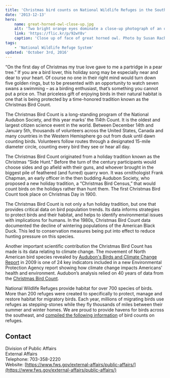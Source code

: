 ```yaml
---
title: 'Christmas bird counts on National Wildlife Refuges in the Southeast'
date: '2013-12-13'
hero:
    name: great-horned-owl-close-up.jpg
    alt: 'Two bright orange eyes dominate a close-up photograph of an owl.'
    link: 'https://flic.kr/p/92wY8v'
    caption: 'Close up of face of great horned owl. Photo by Susan Rachlin, USFWS.'
tags:
    - 'National Wildlife Refuge System'
updated: 'October 3rd, 2016'
---
```


“On the first day of Christmas my true love gave to me a partridge in a pear tree.” If you are a bird lover, this holiday song may be especially near and dear to your heart. Of course no one in their right mind would turn down five golden rings, but to be presented with an opportunity to watch seven swans a swimming – as a birding enthusiast, that’s something you cannot put a price on. That priceless gift of enjoying birds in their natural habitat is one that is being protected by a time-honored tradition known as the Christmas Bird Count.

The Christmas Bird Count is a long-standing program of the National Audubon Society, and this year marks’ the 114th Count. It is the oldest and largest citizen science event in the world. Between December 14th and January 5th, thousands of volunteers across the United States, Canada and many countries in the Western Hemisphere go out from dusk until dawn counting birds. Volunteers follow routes through a designated 15-mile diameter circle, counting every bird they see or hear all day.

The Christmas Bird Count originated from a holiday tradition known as the Christmas “Side Hunt.” Before the turn of the century participants would choose sides and go afield with their guns, and whoever brought in the biggest pile of feathered (and furred) quarry won. It was ornithologist Frank Chapman, an early officer in the then budding Audubon Society, who proposed a new holiday tradition, a “Christmas Bird Census,” that would count birds on the holidays rather than hunt them. The first Christmas Bird Count took place on Christmas Day in 1900.

The Christmas Bird Count is not only a fun holiday tradition, but one that provides critical data on bird population trends. Its data informs strategies to protect birds and their habitat, and helps to identify environmental issues with implications for humans. In the 1980s, Christmas Bird Count data documented the decline of wintering populations of the American Black Duck. This led to conservation measures being put into effect to reduce hunting pressure on this species.

Another important scientific contribution the Christmas Bird Count has made is its data relating to climate change. The movement of North American bird species revealed by [Audubon's Birds and Climate Change Report](http://climate.audubon.org/) in 2009 is one of 24 key indicators included in a new Environmental Protection Agency report showing how climate change impacts Americans' health and environment. Audubon’s analysis relied on 40 years of data from the [Christmas Bird Count](http://netapp.audubon.org/cbcobservation/).

National Wildlife Refuges provide habitat for over 700 species of birds. More than 200 refuges were created to specifically to protect, manage and restore habitat for migratory birds. Each year, millions of migrating birds use refuges as stepping-stones while they fly thousands of miles between their summer and winter homes. We are proud to provide havens for birds across the southeast, and [compiled the following information](http://www.fws.gov/southeast/news/2013/094.html#AL) of bird counts on refuges.

## Contact

Division of Public Affairs  
External Affairs  
Telephone: 703-358-2220  
Website: [https://www.fws.gov/external-affairs/public-affairs/](https://www.fws.gov/external-affairs/public-affairs/)
